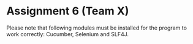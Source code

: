 # Assignment 6 (Team X)
Please note that following modules must be installed for the program to work correctly: Cucumber, Selenium and SLF4J.
